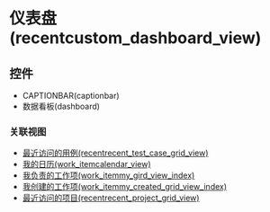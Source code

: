 # 仪表盘(recentcustom_dashboard_view)  <!-- {docsify-ignore-all} -->






## 控件
  * CAPTIONBAR(captionbar)
  * 数据看板(dashboard)


### 关联视图
  * [最近访问的用例(recentrecent_test_case_grid_view)](app/view/recentrecent_test_case_grid_view)
  * [我的日历(work_itemcalendar_view)](app/view/work_itemcalendar_view)
  * [我负责的工作项(work_itemmy_gird_view_index)](app/view/work_itemmy_gird_view_index)
  * [我创建的工作项(work_itemmy_created_grid_view_index)](app/view/work_itemmy_created_grid_view_index)
  * [最近访问的项目(recentrecent_project_grid_view)](app/view/recentrecent_project_grid_view)

<script>
 const { createApp } = Vue
  createApp({
    data() {
      return {
        message: '!'
      }
    }
  }).use(ElementPlus).mount('#app')
</script>